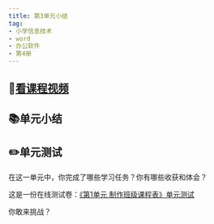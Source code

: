 ```yaml
---
title: 第3单元小结
tag: 
- 小学信息技术
- word
- 办公软件
- 第4册
---
```

## :cinema:[看课程视频](https://itdamo.ke.qq.com/)

##  :books:单元小结


##  :pencil2:单元测试
在这一单元中，你完成了哪些学习任务？你有哪些收获和体会？

这是一份在线测试卷：[《第1单元 制作班级课程表》单元测试](https://ks.wjx.top/jq/21678113.aspx)

你敢来挑战？
